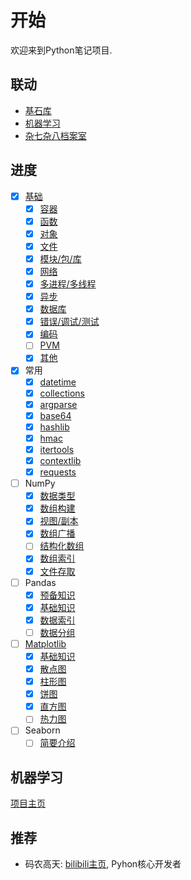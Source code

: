 # 开始

欢迎来到Python笔记项目.

## 联动

- [基石库](https://gk.ricolxwz.de)
- [机器学习](https://ml.ricolxwz.de)
- [杂七杂八档案室](https://misc.ricolxwz.de)

## 进度

- [x] [基础](/foundation/)
    - [x] [容器](/foundation/container)
    - [x] [函数](/foundation/function)
    - [x] [对象](/foundation/object)
    - [x] [文件](/foundation/io)
    - [x] [模块/包/库](/foundation/module)
    - [x] [网络](/foundation/network)
    - [x] [多进程/多线程](/foundation/threading)
    - [x] [异步](/foundation/async)
    - [x] [数据库](/foundation/database)
    - [x] [错误/调试/测试](/foundation/debug)
    - [x] [编码](/foundation/encoding)
    - [ ] [PVM](/foundation/pvm)
    - [x] [其他](/foundation/misc)
- [x] 常用
    - [x] [datetime](/basic-package/datetime)
    - [x] [collections](/basic-package/collections)
    - [x] [argparse](/basic-package/argparse)
    - [x] [base64](/basic-package/base64)
    - [x] [hashlib](/basic-package/hashlib)
    - [x] [hmac](/basic-package/hmac)
    - [x] [itertools](/basic-package/itertools)
    - [x] [contextlib](/basic-package/contextlib)
    - [x] [requests](/basic-package/requests)
- [ ] NumPy
    - [x] [数据类型](/numpy/datatype)
    - [x] [数组构建](/numpy/array-creation)
    - [x] [视图/副本](/numpy/view-copy)
    - [x] [数组广播](/numpy/broadcast)
    - [ ] [结构化数组](numpy/structured-array)
    - [x] [数组索引](/numpy/array-index)
    - [x] [文件存取](/numpy/io)
- [ ] Pandas
    - [x] [预备知识](/pandas/preliminary-knowledge)
    - [x] [基础知识](/pandas/foundation)
    - [x] [数据索引](/pandas/data-index)
    - [ ] [数据分组](/pandas/grouping)
- [ ] [Matplotlib](/matplotlib/)
    - [x] [基础知识](/matplotlib/foundation)
    - [x] [散点图](/matplotlib/scatter-chart)
    - [x] [柱形图](/matplotlib/column-chart)
    - [x] [饼图](/matplotlib/pie-chart)
    - [x] [直方图](/matplotlib/histogram)
    - [ ] [热力图](/matplotlib/heat-map)
- [ ] Seaborn
    - [ ] [简要介绍](/seaborn/introduction)

## 机器学习

[项目主页](https://ml.ricolxwz.de)

## 推荐

- 码农高天: [bilibili主页](https://space.bilibili.com/245645656), Pyhon核心开发者
